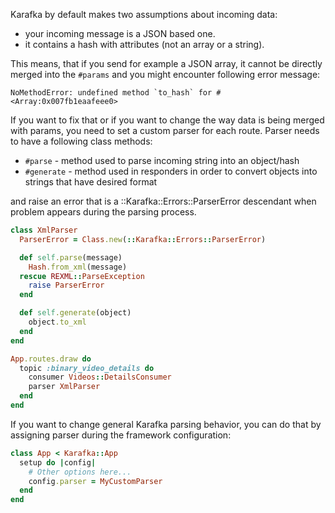 Karafka by default makes two assumptions about incoming data:

- your incoming message is a JSON based one.
- it contains a hash with attributes (not an array or a string).

This means, that if you send for example a JSON array, it cannot be directly merged into the ```#params``` and you might encounter following error message:

```
NoMethodError: undefined method `to_hash` for #<Array:0x007fb1eaafeee0>
```

If you want to fix that or if you want to change the way data is being merged with params, you need to set a custom parser for each route. Parser needs to have a following class methods:

  - ```#parse``` - method used to parse incoming string into an object/hash
  - ```#generate``` - method used in responders in order to convert objects into strings that have desired format

and raise an error that is a ::Karafka::Errors::ParserError descendant when problem appears during the parsing process.

```ruby
class XmlParser
  ParserError = Class.new(::Karafka::Errors::ParserError)

  def self.parse(message)
    Hash.from_xml(message)
  rescue REXML::ParseException
    raise ParserError
  end

  def self.generate(object)
    object.to_xml
  end
end

App.routes.draw do
  topic :binary_video_details do
    consumer Videos::DetailsConsumer
    parser XmlParser
  end
end
```

If you want to change general Karafka parsing behavior, you can do that by assigning parser during the framework configuration:

```ruby
class App < Karafka::App
  setup do |config|
    # Other options here...
    config.parser = MyCustomParser
  end
end
```